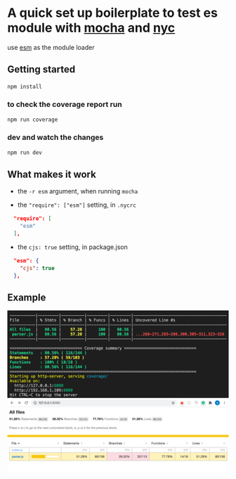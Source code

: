 # A quick set up boilerplate to test es module with [mocha](https://github.com/mochajs/mocha) and [nyc](https://github.com/istanbuljs/nyc)

use [esm](https://github.com/standard-things/esm) as the module loader

## Getting started

```
npm install
```

### to check the coverage report run

```
npm run coverage
```

### dev and watch the changes

```
npm run dev
```

## What makes it work

- the `-r esm` argument, when running `mocha`

- the `"require": ["esm"]` setting, in `.nycrc`

```json
  "require": [
    "esm"
  ],
```

- the `cjs: true` setting, in package.json

```json
  "esm": {
    "cjs": true
  },
```

## Example

![test2](https://github.com/jzhang026/esmodule-mocha-boilerplate/blob/master/script/test2.png "Test 2")
![test1](https://github.com/jzhang026/esmodule-mocha-boilerplate/blob/master/script/test1.png "Test 1")
